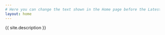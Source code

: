 ```yaml
---
# Here you can change the text shown in the Home page before the Latest Posts section.
layout: home
---
```


{{ site.description }}